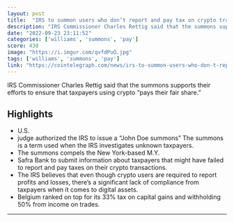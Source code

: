 ```yaml
---
layout: post
title:  "IRS to summon users who don’t report and pay tax on crypto transactions"
description: "IRS Commissioner Charles Rettig said that the summons supports their efforts to ensure that taxpayers using crypto “pays their fair share.”"
date: "2022-09-23 23:11:52"
categories: ['williams', 'summons', 'pay']
score: 430
image: "https://i.imgur.com/qvfdPuO.jpg"
tags: ['williams', 'summons', 'pay']
link: "https://cointelegraph.com/news/irs-to-summon-users-who-don-t-report-and-pay-tax-on-crypto-transactions"
---
```


IRS Commissioner Charles Rettig said that the summons supports their efforts to ensure that taxpayers using crypto “pays their fair share.”

## Highlights

- U.S.
- judge authorized the IRS to issue a “John Doe summons” The summons is a term used when the IRS investigates unknown taxpayers.
- The summons compels the New York-based M.Y.
- Safra Bank to submit information about taxpayers that might have failed to report and pay taxes on their crypto transactions.
- The IRS believes that even though crypto users are required to report profits and losses, there’s a significant lack of compliance from taxpayers when it comes to digital assets.
- Belgium ranked on top for its 33% tax on capital gains and withholding 50% from income on trades.

---
